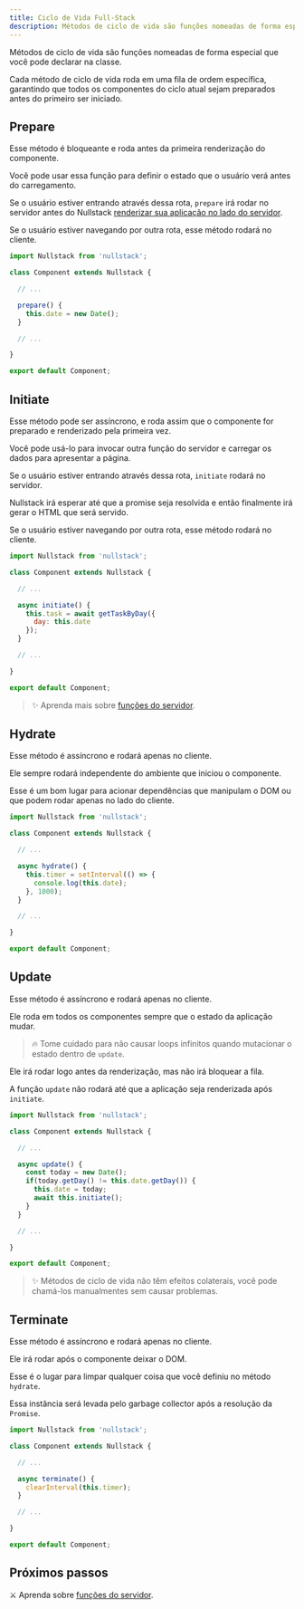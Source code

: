 ```yaml
---
title: Ciclo de Vida Full-Stack
description: Métodos de ciclo de vida são funções nomeadas de forma especial que você pode declarar na classe
---
```


Métodos de ciclo de vida são funções nomeadas de forma especial que você pode declarar na classe.

Cada método de ciclo de vida roda em uma fila de ordem específica, garantindo que todos os componentes do ciclo atual sejam preparados antes do primeiro ser iniciado.

## Prepare

Esse método é bloqueante e roda antes da primeira renderização do componente.

Você pode usar essa função para definir o estado que o usuário verá antes do carregamento.

Se o usuário estiver entrando através dessa rota, `prepare` irá rodar no servidor antes do Nullstack [renderizar sua aplicação no lado do servidor](/pt-br/renderizando-no-servidor).

Se o usuário estiver navegando por outra rota, esse método rodará no cliente.

```jsx
import Nullstack from 'nullstack';

class Component extends Nullstack {

  // ...

  prepare() {
    this.date = new Date();
  }

  // ...

}

export default Component;
```

## Initiate

Esse método pode ser assíncrono, e roda assim que o componente for preparado e renderizado pela primeira vez.

Você pode usá-lo para invocar outra função do servidor e carregar os dados para apresentar a página.

Se o usuário estiver entrando através dessa rota, `initiate` rodará no servidor.

Nullstack irá esperar até que a promise seja resolvida e então finalmente irá gerar o HTML que será servido.

Se o usuário estiver navegando por outra rota, esse método rodará no cliente.

```jsx
import Nullstack from 'nullstack';

class Component extends Nullstack {

  // ...

  async initiate() {
    this.task = await getTaskByDay({
      day: this.date
    });
  }

  // ...

}

export default Component;
```
> ✨ Aprenda mais sobre [funções do servidor](/pt-br/funcoes-de-servidor).

## Hydrate

Esse método é assíncrono e rodará apenas no cliente.

Ele sempre rodará independente do ambiente que iniciou o componente.

Esse é um bom lugar para acionar dependências que manipulam o DOM ou que podem rodar apenas no lado do cliente.

```jsx
import Nullstack from 'nullstack';

class Component extends Nullstack {

  // ...

  async hydrate() {
    this.timer = setInterval(() => {
      console.log(this.date);
    }, 1000);
  }

  // ...

}

export default Component;
```

## Update

Esse método é assíncrono e rodará apenas no cliente.

Ele roda em todos os componentes sempre que o estado da aplicação mudar.

> 🔥 Tome cuidado para não causar loops infinitos quando mutacionar o estado dentro de `update`.

Ele irá rodar logo antes da renderização, mas não irá bloquear a fila.

A função `update` não rodará até que a aplicação seja renderizada após `initiate`.

```jsx
import Nullstack from 'nullstack';

class Component extends Nullstack {

  // ...

  async update() {
    const today = new Date();
    if(today.getDay() != this.date.getDay()) {
      this.date = today;
      await this.initiate();
    }
  }

  // ...

}

export default Component;
```

> ✨ Métodos de ciclo de vida não têm efeitos colaterais, você pode chamá-los manualmentes sem causar problemas.

## Terminate

Esse método é assíncrono e rodará apenas no cliente.

Ele irá rodar após o componente deixar o DOM.

Esse é o lugar para limpar qualquer coisa que você definiu no método `hydrate`.

Essa instância será levada pelo garbage collector após a resolução da `Promise`.

```jsx
import Nullstack from 'nullstack';

class Component extends Nullstack {

  // ...

  async terminate() {
    clearInterval(this.timer);
  }

  // ...

}

export default Component;
```

## Próximos passos

⚔ Aprenda sobre [funções do servidor](/pt-br/funcoes-de-servidor).
